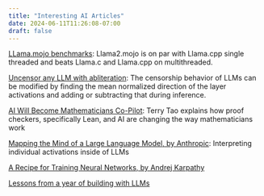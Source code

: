```yaml
---
title: "Interesting AI Articles"
date: 2024-06-11T11:26:08-07:00
draft: false
---
```


[LLama.mojo benchmarks](https://engiware.com/benchmark/llama2-ports-extensive-benchmarks-mac-m1-max.html): Llama2.mojo is on par with Llama.cpp single threaded and beats Llama.c and Llama.cpp on multithreaded.

[Uncensor any LLM with abliteration](https://huggingface.co/blog/mlabonne/abliteration): The censorship behavior of LLMs can be modified by finding the mean normalized direction of the layer activations and adding or subtracting that during inference.

[AI Will Become Mathematicians Co-Pilot](https://www.scientificamerican.com/article/ai-will-become-mathematicians-co-pilot/): Terry Tao explains how proof checkers, specifically Lean, and AI are changing the way mathematicians work

[Mapping the Mind of a Large Language Model, by Anthropic](https://www.anthropic.com/news/mapping-mind-language-model): Interpreting individual activations inside of LLMs

[A Recipe for Training Neural Networks, by Andrej Karpathy](https://karpathy.github.io/2019/04/25/recipe/)

[Lessons from a year of building with LLMs](https://applied-llms.org/)